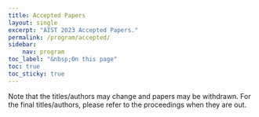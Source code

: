 ```yaml
---
title: Accepted Papers
layout: single
excerpt: "AIST 2023 Accepted Papers."
permalink: /program/accepted/
sidebar: 
    nav: program
toc_label: "&nbsp;On this page"
toc: true
toc_sticky: true
---
```


Note that the titles/authors may change and papers may be withdrawn. 
For the final titles/authors, please refer to the proceedings when they are out.

<!-- 
## Data Analysis and Machine Learning

### LNCS

Depression Detection by Person's Voice<br/>
<i>Evgeniya Zavorina and Ilya Makarov</i>

Scalable computation of prediction intervals for neural networks with matrix sketching<br/>
<i>Alexander Fishkov and Maxim Panov</i>

Application of data analysis methods to optimize the operation of a multifunctional service center<br/>
<i>Ekaterina Kasatkina and Daiana Vavilova</i>

---------------------------------------------

### CCIS

Dropout Strikes Back: Improved Uncertainty Estimation via Diversity Sampling<br/>
<i>Kirill Fedyanin, Evgenii Tsymbalov and Maxim Panov</i>

Learning to Generate Synthetic Training Data using Gradient Matching and Implicit Differentiation<br/>
<i>Dmitry Medvedev and Alexander Dyakonov</i>


## Computer Vision

### LNCS

Group-level Affect Recognition in Video using Deviation of Frame Features<br/>
<i>Andrey Savchenko, Lyudmila Savchenko and Natalya Belova</i>

Data dimension reduction technique based on preservation of Hellinger divergence<br/>
<i>Evgeny Myasnikov</i>

Development of a method for iris-based person recognition using convolutional  neural networks<br/>
<i>Yulia Ganeeva and Evgeny Myasnikov</i>

Outfit Recommendation Using Visual Similarity<br/>
<i>Diana Zagidullina and Ilya Makarov</i>

---------------------------------------------

### CCIS

Transformer-based Deep Reinforcement Learning in VizDoom<br/>
<i>Vitalii Sopov and Ilya Makarov</i>

Text CAPTCHA Traversal via Knowledge Distillation of Convolutional Neural Networks: Exploring the Impact of Color Channels Selection<br/>
<i>Valery Terekhov, Valery Chernenky and Denis Ishkov</i>

Analysis of thresholding methods for the segmentation of brain vessels<br/>
<i>Alexey Kruzhalov and Andrey Philippovich</i>

## Natural Language Processing

### LNCS

Near-Zero-Shot Suggestion Mining with a Little Help from WordNet<br/>
<i>Anton Alekseev, Elena Tutubalina, Sejeong Kwon and Sergey Nikolenko</i>

Building a Bilingual QA-system with ruGPT-3<br/>
<i>Tatiana Shavrina, Dina Pisarevskaya and Valentin Malykh</i>

Jokingbird: Funny Headline Generation for News<br/>
<i>Nikita Login, Alexander Baranov and Pavel Braslavski</i>

Learning to Rank with Capsule Neural Networks<br/>
<i>Anna Nesterenko and Anastasia Ianina</i>

Transformers for online social network language modelling<br/>
<i>Ilia Karpov and Nick Kartashev</i>

Multilingual Embeddings for Clustering Cultural Events<br/>
<i>Maria Kunilovskaya and Elizaveta Kuzmenko</i>

Lexicon-based Methods vs. BERT for Text Sentiment Analysis<br/>
<i>Anastasia Kotelnikova, Danil Paschenko, Klavdiya Bochenina and Evgeny Kotelnikov</i>

Sculpting enhanced dependencies for Belarusian<br/>
<i>Yana Shishkina and Olga Lyashevskaya</i>

Improving morpheme segmentation using BERT embeddings<br/>
<i>Alexey Sorokin</i>

Selection of pseudo-annotated data for adverse drug reaction classification across drug groups<br/>
<i>Ilseyar Alimova and Elena Tutubalina</i>

Building a Combined Morphological Model for Russian Word Forms<br/>
<i>Elena Bolshakova and Alexander Sapin</i>

Training dataset and dictionary sizes matter in BERT models: the case of Baltic languages<br/>
<i>Matej Ulčar and Marko Robnik-Šikonja</i>

---------------------------------------------

### CCIS

Language-free regular expression search of document's references<br/>
<i>Aleksandr Ogaltsov</i>

Extracting Software Requirements from Unstructured Documents<br/>
<i>Vladimir Ivanov, Andrey Sadovykh, Alexandr Naumchev, Alessandra Bagnato and Kirill Yakovlev</i>

Call Larisa Ivanovna: Code-Mixing Fools Multilingual NLU Models<br/>
<i>Alexey Birshert and Ekaterina Artemova</i>

Continuous prompt tuning for Russian: how to learn prompts efficiently with RuGPT3?<br/>
<i>Nikita Konodyuk and Maria Tikhonova</i>

Context-based text-graph embeddings in word-sense induсtion tasks<br/>
<i>Leonid Sherstyuk and Ilya Makarov</i>

Does BERT look at sentiment lexicon?<br/>
<i>Elena Razova, Sergey Vychegzhanin and Evgeny Kotelnikov</i>

## Social Network Analysis

### LNCS

Multimodal space of users’ interests and preferences in social networks<br/>
<i>Evgeniia Shchepina, Evgeniia Egorova, Pavel Fedotov and Anatoliy Surikov</i>

Research Papers Recommendation<br/>
<i>Olga Gerasimova, Anna Lapidus and Ilya Makarov</i>

Citation network applications in scientific co-authorship recommender system<br/>
<i>Vladislav Tishin, Artyom Sosedka, Peter Ibragimov and Vadim Porvatov</i>

---------------------------------------------

### CCIS

A method for identifying bridges in online social networks<br/>
<i>Andrey Rabchevskiy, Victor Zayakin and Evgeny Rabchevskiy</i>

Agent-based model for estimation of collective emotionsin social networks<br/>
<i>Kirill Polevoda, Anatoliy Surikov and Dmitriy Tsarev</i>


## Theoretical Machine Learning and Optimization

### LNCS

How Fast Can the Uniform Capacitated Facility Location Problem Be Solved on Path Graphs<br/>
<i>Alexander Ageev, Edward Gimadi and Alexandr Shtepa</i>

A Local Search Algorithm for the Biclustering Problem<br/>
<i>Tatyana Levanova and Ivan Khmara</i>

On a weakly supervised classification problem<br/>
<i>Vladimir Berikov, Alexander Litvinenko, Igor Pestunov and Yuri Sinyavsky</i>

---------------------------------------------

### CCIS

Neural architecture search with structure complexity control<br/>
<i>Konstantin Yakovlev, Olga Grebenkova, Oleg Bakhteev and Vadim Strijov</i>

On several edge-disjoint MSTs with given diameter in undirected graph with exponentially distributed edge weights<br/>
<i>Edward Gimadi, Alexandr Shtepa and Aleksandr Shevyakov</i>

On the Pareto-optimal Solutions in the Multimodal Clustering Problem<br/>
<i>Mikhail Bogatyrev, Dmitry Orlov and Tatiana Shestaka</i> -->

